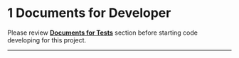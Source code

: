 # 1 Documents for Developer

Please review [**Documents for Tests**](../Chapter3/SECTION1.md) section before starting code developing for this project.


------

